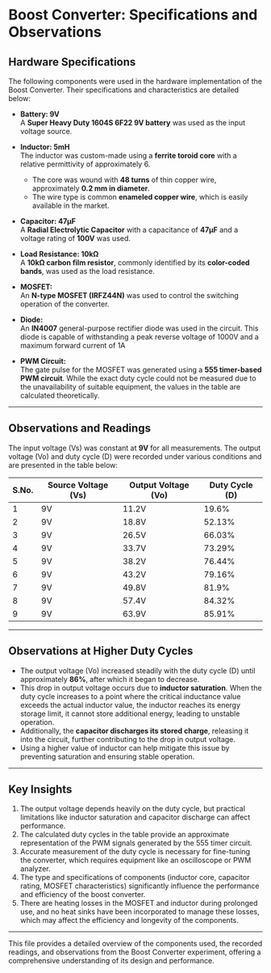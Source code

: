 # Boost Converter: Specifications and Observations

## Hardware Specifications

The following components were used in the hardware implementation of the Boost Converter. Their specifications and characteristics are detailed below:  

- **Battery: 9V**  
  A **Super Heavy Duty 1604S 6F22 9V battery** was used as the input voltage source.  

- **Inductor: 5mH**  
  The inductor was custom-made using a **ferrite toroid core** with a relative permittivity of approximately 6.  
  - The core was wound with **48 turns** of thin copper wire, approximately **0.2 mm in diameter**.  
  - The wire type is common **enameled copper wire**, which is easily available in the market.  

- **Capacitor: 47µF**  
  A **Radial Electrolytic Capacitor** with a capacitance of **47µF** and a voltage rating of **100V** was used.  

- **Load Resistance: 10kΩ**  
  A **10kΩ carbon film resistor**, commonly identified by its **color-coded bands**, was used as the load resistance. 

- **MOSFET:**  
  An **N-type MOSFET (IRFZ44N)** was used to control the switching operation of the converter.

- **Diode:**  
  An **IN4007** general-purpose rectifier diode was used in the circuit. This diode is capable of withstanding a peak reverse voltage of 1000V and a maximum forward current of 1A

- **PWM Circuit:**  
  The gate pulse for the MOSFET was generated using a **555 timer-based PWM circuit**. While the exact duty cycle could not be measured due to the unavailability of suitable equipment, the values in the table are calculated theoretically.  

---

## Observations and Readings

The input voltage (Vs) was constant at **9V** for all measurements. The output voltage (Vo) and duty cycle (D) were recorded under various conditions and are presented in the table below:  

| **S.No.** | **Source Voltage (Vs)** | **Output Voltage (Vo)** | **Duty Cycle (D)** |
|-----------|--------------------------------|----------------------------------|-------------------------|
| 1         | 9V                             | 11.2V                           | 19.6%                  |
| 2         | 9V                             | 18.8V                           | 52.13%                 |
| 3         | 9V                             | 26.5V                           | 66.03%                 |
| 4         | 9V                             | 33.7V                           | 73.29%                 |
| 5         | 9V                             | 38.2V                           | 76.44%                 |
| 6         | 9V                             | 43.2V                           | 79.16%                 |
| 7         | 9V                             | 49.8V                           | 81.9%                  |
| 8         | 9V                             | 57.4V                           | 84.32%                 |
| 9         | 9V                             | 63.9V                           | 85.91%                 |

---

## Observations at Higher Duty Cycles

- The output voltage (Vo) increased steadily with the duty cycle (D) until approximately **86%**, after which it began to decrease.  
- This drop in output voltage occurs due to **inductor saturation**. When the duty cycle increases to a point where the critical inductance value exceeds the actual inductor value, the inductor reaches its energy storage limit, it cannot store additional energy, leading to unstable operation.  
- Additionally, the **capacitor discharges its stored charge**, releasing it into the circuit, further contributing to the drop in output voltage.  
- Using a higher value of inductor can help mitigate this issue by preventing saturation and ensuring stable operation.

---

## Key Insights

1. The output voltage depends heavily on the duty cycle, but practical limitations like inductor saturation and capacitor discharge can affect performance.  
2. The calculated duty cycles in the table provide an approximate representation of the PWM signals generated by the 555 timer circuit.  
3. Accurate measurement of the duty cycle is necessary for fine-tuning the converter, which requires equipment like an oscilloscope or PWM analyzer.  
4. The type and specifications of components (inductor core, capacitor rating, MOSFET characteristics) significantly influence the performance and efficiency of the boost converter.
5. There are heating losses in the MOSFET and inductor during prolonged use, and no heat sinks have been incorporated to manage these losses, which may affect the efficiency and longevity of the components.

---

This file provides a detailed overview of the components used, the recorded readings, and observations from the Boost Converter experiment, offering a comprehensive understanding of its design and performance.
